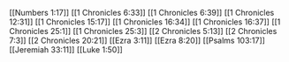 [[Numbers 1:17]]
[[1 Chronicles 6:33]]
[[1 Chronicles 6:39]]
[[1 Chronicles 12:31]]
[[1 Chronicles 15:17]]
[[1 Chronicles 16:34]]
[[1 Chronicles 16:37]]
[[1 Chronicles 25:1]]
[[1 Chronicles 25:3]]
[[2 Chronicles 5:13]]
[[2 Chronicles 7:3]]
[[2 Chronicles 20:21]]
[[Ezra 3:11]]
[[Ezra 8:20]]
[[Psalms 103:17]]
[[Jeremiah 33:11]]
[[Luke 1:50]]
